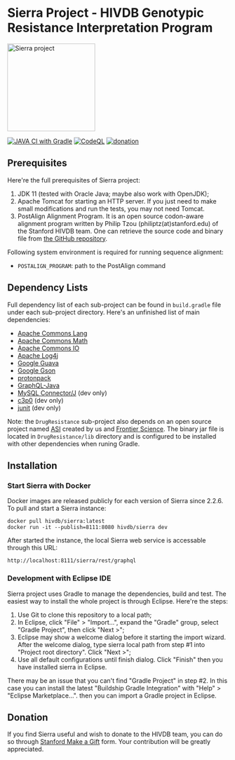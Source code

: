 # Sierra Project - HIVDB Genotypic Resistance Interpretation Program

<img alt="Sierra project" src="https://cms.hivdb.org/prod/images/slide-sierra.png" width="200">

[![JAVA CI with Gradle](https://github.com/hivdb/sierra/actions/workflows/gradle.yml/badge.svg)](https://github.com/hivdb/sierra/actions/workflows/gradle.yml)
[![CodeQL](https://github.com/hivdb/sierra/actions/workflows/codeql-analysis.yml/badge.svg)](https://github.com/hivdb/sierra/actions/workflows/codeql-analysis.yml)<!--
[![codecov](https://codecov.io/gh/hivdb/sierra/branch/master/graph/badge.svg)](https://codecov.io/gh/hivdb/sierra)-->
[![donation](https://img.shields.io/badge/Donate-Stanford_Giving-green.svg)][donation]

## Prerequisites

Here're the full prerequisites of Sierra project:

1. JDK 11 (tested with Oracle Java; maybe also work with OpenJDK);
2. Apache Tomcat for starting an HTTP server. If you just need to make small
   modifications and run the tests, you may not need Tomcat.
3. PostAlign Alignment Program. It is an open source codon-aware alignment
   program written by Philip Tzou (philiptz(at)stanford.edu) of the Stanford
   HIVDB team. One can retrieve the source code and binary file from
   [the GitHub repository][postalign-github].

Following system environment is required for running sequence alignment:

- `POSTALIGN_PROGRAM`: path to the PostAlign command

## Dependency Lists

Full dependency list of each sub-project can be found in `build.gradle` file
under each sub-project directory. Here's an unfinished list of main
dependencies:

- [Apache Commons Lang][commons-lang]
- [Apache Commons Math][commons-math]
- [Apache Commons IO][commons-io]
- [Apache Log4j][log4j]
- [Google Guava][guava]
- [Google Gson][gson]
- [protonpack][protonpack]
- [GraphQL-Java][graphql-java]
- [MySQL Connector/J][connector-j] (dev only)
- [c3p0][c3p0] (dev only)
- [junit][junit] (dev only)

Note: the `DrugResistance` sub-project also depends on an open source project
named [ASI][asi-github] created by us and [Frontier Science][fstrf]. The
binary jar file is located in `DrugResistance/lib` directory and is configured
to be installed with other dependencies when runing Gradle.


## Installation

### Start Sierra with Docker

Docker images are released publicly for each version of Sierra since 2.2.6.
To pull and start a Sierra instance:

    docker pull hivdb/sierra:latest
    docker run -it --publish=8111:8080 hivdb/sierra dev

After started the instance, the local Sierra web service is accessable
through this URL:

    http://localhost:8111/sierra/rest/graphql

### Development with Eclipse IDE

Sierra project uses Gradle to manage the dependencies, build and test. The
easiest way to install the whole project is through Eclipse. Here're the steps:

1. Use Git to clone this repository to a local path;
2. In Eclipse, click "File" > "Import...", expand the "Gradle" group, select
   "Gradle Project", then click "Next >";
3. Eclipse may show a welcome dialog before it starting the import wizard.
   After the welcome dialog, type sierra local path from step #1 into
   "Project root directory". Click "Next >";
4. Use all default configurations until finish dialog. Click "Finish" then you
   have installed sierra in Eclipse.

There may be an issue that you can't find "Gradle Project" in step #2. In this
case you can install the latest "Buildship Gradle Integration" with "Help" >
"Eclipse Marketplace...". then you can import a Gradle project in Eclipse.

## Donation

If you find Sierra useful and wish to donate to the HIVDB team, you can do
so through [Stanford Make a Gift][donation] form. Your contribution will be
greatly appreciated.


[postalign-github]: https://github.com/hivdb/post-align
[deployment]: https://github.com/hivdb/hivdb-deployment
[gradle]: http://gradle.org/
[homebrew]: http://brew.sh/
[commons-lang]: https://commons.apache.org/proper/commons-lang/
[commons-math]: https://commons.apache.org/proper/commons-math/
[commons-io]: https://commons.apache.org/proper/commons-io/
[log4j]: http://logging.apache.org/log4j/
[connector-j]: https://dev.mysql.com/downloads/connector/j/
[guava]: https://github.com/google/guava
[c3p0]: http://www.mchange.com/projects/c3p0/
[gson]: https://github.com/google/gson
[protonpack]: https://github.com/poetix/protonpack
[junit]: http://junit.org/junit4/
[graphql-java]: https://github.com/graphql-java/graphql-java
[asi-github]: https://github.com/FrontierScience/asi_interpreter
[fstrf]: https://www.fstrf.org/
[donation]: https://give.stanford.edu/med/fund/?kwoDCFilter=KDC-469CVQ9&kwoDCPreselect=KDC-469CVQ9
